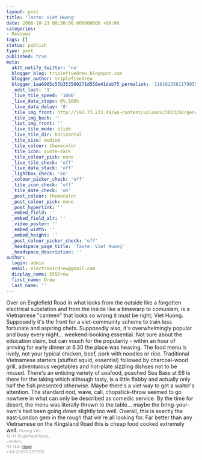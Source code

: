 ```yaml
---
layout: post
title: 'Taste: Viet Huong'
date: 2006-10-23 08:30:00.000000000 +08:00
categories:
- Reviews
tags: []
status: publish
type: post
published: true
meta:
  aktt_notify_twitter: 'no'
  blogger_blog: triplefivedrew.blogspot.com
  blogger_author: triplefivedrew
  blogger_1aa6905c55b353560271d550e41dab75_permalink: '116161356117905505'
  _edit_last: '1'
  _live_tile_speed: '1000'
  _live_data_stops: 0%,100%
  _live_data_delay: '0'
  _tile_img_front: http://192.73.233.49/wp-content/uploads/2013/02/generic-restaurant-shot-tile.jpg
  _tile_img_back: ''
  _list_img_front: ''
  _live_tile_mode: slide
  _live_tile_dir: horizontal
  _tile_size: medium
  _tile_colour: themecolor
  _tile_icon: quote-dark
  _tile_colour_pick: none
  _live_tile_check: 'off'
  _live_data_stack: 'off'
  _lightbox_check: 'on'
  _colour_picker_check: 'off'
  _tile_icon_check: 'off'
  _tile_date_check: 'on'
  _post_colour: themecolor
  _post_colour_pick: none
  _post_hyperlink: ''
  _embed_field: ''
  _embed_field_alt: ''
  _video_poster: ''
  _embed_width: ''
  _embed_height: ''
  _post_colour_picker_check: 'off'
  _headspace_page_title: 'Taste: Viet Huong'
  _headspace_description: ''
author:
  login: admin
  email: electronicdrew@gmail.com
  display_name: 555Drew
  first_name: Drew
  last_name: ''
---
```

Over on Englefield Road in what looks from the outside like a forgotten electrical substation and from the inside like a timewarp to comunism, is a Vietnamese "canteen" that looks so wrong it must be right; Viet Huong.
Supposedly it's the front for a viet-community scheme to train less fortunate and aspiring chefs. Supposedly also, it's overwhelmingly popular and busy every night... weekend-booking essential. Not sure about the education claim, but can vouch for the popularity - within an hour of arriving for early dinner at 6.30 the place was heaving.
The food menu is lively, not your typical chicken, beef, pork with noodles or rice. Traditional Vietnamese starters (stuffed squid, essential) followed by charcoal-wood grill, adventurous vegetables and hot-plate sizzling dishses not to be missed. There's an enticing variety of seafood, poached Sea Bass at £6 is there for the taking which although tasty, is a little flabby and actually only half the fish presented otherwise.
Maybe there's a viet way to get a waiter's attention. The standard nod, wave, call, chopstick-throw seemed to go nowhere in what can only be described as comedic service.  By the time for desert, the menu was literally thrown to the table... maybe the bring-your-own's had been going down slightly too well.
Overall, this is exactly the east-London gem in the rough that we're all looking for. Far better than any Vietnamese on the Kingsland Road this is cheap food cooked extremely well.
<span style="color:rgb(153,153,153);font-size:78%;">Huong Viet<br />12-14 Englefield Road,<br />London,<br />N1 4LS (<a href="http://maps.google.co.uk/maps?f=q&amp;hl=en&amp;q=N1+4LS&amp;ie=UTF8&amp;amp;z=16&amp;om=1&amp;iwloc=addr">map</a>)<br />+44 (0)871 0757115</span>
